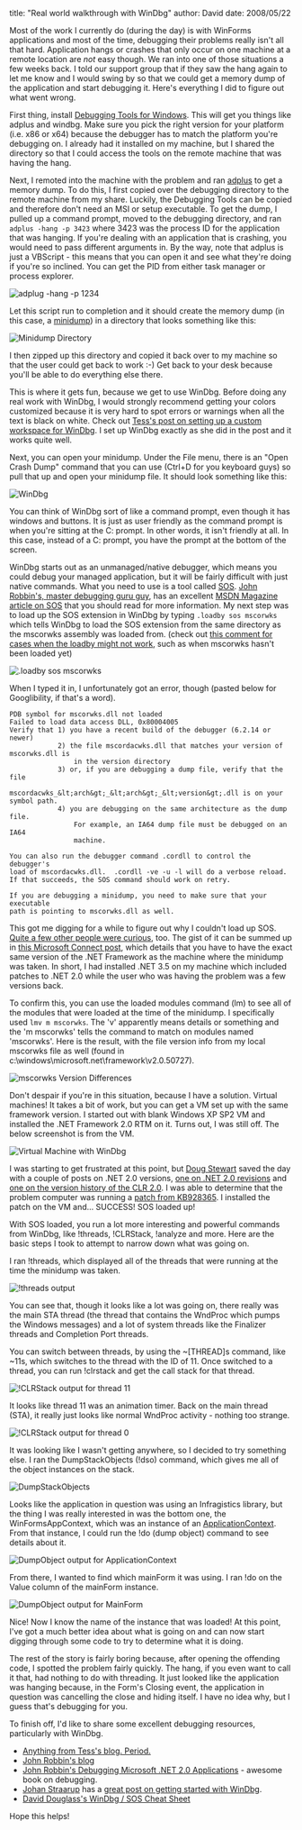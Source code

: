 
title: "Real world walkthrough with WinDbg"
author: David
date: 2008/05/22

Most of the work I currently do (during the day) is with WinForms applications and most of the time, debugging their problems really isn't all that hard. Application hangs or crashes that only occur on one machine at a remote location are <em>not</em> easy though. We ran into one of those situations a few weeks back. I told our support group that if they saw the hang again to let me know and I would swing by so that we could get a memory dump of the application and start debugging it. Here's everything I did to figure out what went wrong. 

First thing, install [Debugging Tools for Windows](http://www.microsoft.com/whdc/DevTools/Debugging/default.mspx). This will get you things like adplus and windbg. Make sure you pick the right version for your platform (i.e. x86 or x64) because the debugger has to match the platform you're debugging on. I already had it installed on my machine, but I shared the directory so that I could access the tools on the remote machine that was having the hang. 

Next, I remoted into the machine with the problem and ran [adplus](http://msdn.microsoft.com/en-us/library/cc265639.aspx) to get a memory dump. To do this, I first copied over the debugging directory to the remote machine from my share. Luckily, the Debugging Tools can be copied and therefore don't need an MSI or setup executable. To get the dump, I pulled up a command prompt, moved to the debugging directory, and ran `adplus -hang -p 3423` where 3423 was the process ID for the application that was hanging. If you're dealing with an application that is crashing, you would need to pass different arguments in. By the way, note that adplus is just a VBScript - this means that you can open it and see what they're doing if you're so inclined. You can get the PID from either task manager or process explorer. 

![adplug -hang -p 1234](http://www.mohundro.com/blog/content/binary/WindowsLiveWriter/RealworldwalkthroughwithWinDbg_8BDB/image_2.png)

Let this script run to completion and it should create the memory dump (in this case, a [minidump](http://msdn.microsoft.com/en-us/library/ms680369(VS.85).aspx)) in a directory that looks something like this: 

![Minidump Directory](http://www.mohundro.com/blog/content/binary/WindowsLiveWriter/RealworldwalkthroughwithWinDbg_8BDB/image_6.png)

I then zipped up this directory and copied it back over to my machine so that the user could get back to work :-) Get back to your desk because you'll be able to do everything else there. 

This is where it gets fun, because we get to use WinDbg. Before doing any real work with WinDbg, I would strongly recommend getting your colors customized because it is very hard to spot errors or warnings when all the text is black on white. Check out [Tess's post on setting up a custom workspace for WinDbg](http://blogs.msdn.com/tess/archive/2008/04/18/pimp-up-your-debugger-creating-a-custom-workspace-for-windbg-debugging.aspx). I set up WinDbg exactly as she did in the post and it works quite well. 

Next, you can open your minidump. Under the File menu, there is an "Open Crash Dump" command that you can use (Ctrl+D for you keyboard guys) so pull that up and open your minidump file. It should look something like this: 

![WinDbg](http://www.mohundro.com/blog/content/binary/WindowsLiveWriter/RealworldwalkthroughwithWinDbg_8BDB/image_8.png)

You can think of WinDbg sort of like a command prompt, even though it has windows and buttons. It is just as user friendly as the command prompt is when you're sitting at the C: prompt. In other words, it isn't friendly at all. In this case, instead of a C: prompt, you have the prompt at the bottom of the screen. 

WinDbg starts out as an unmanaged/native debugger, which means you could debug your managed application, but it will be fairly difficult with just native commands. What you need to use is a tool called [SOS](http://msdn.microsoft.com/en-us/library/bb190764(VS.80).aspx). [John Robbin's, master debugging guru guy](http://www.wintellect.com/cs/blogs/jrobbins/default.aspx), has an excellent [MSDN Magazine article on SOS](http://msdn.microsoft.com/en-us/library/bb190764(VS.80).aspx) that you should read for more information. My next step was to load up the SOS extension in WinDbg by typing `.loadby sos mscorwks` which tells WinDbg to load the SOS extension from the same directory as the mscorwks assembly was loaded from. (check out [this comment for cases when the loadby might not work](http://blogs.msdn.com/johan/archive/2007/11/13/getting-started-with-windbg-part-i.aspx#6503848), such as when mscorwks hasn't been loaded yet) 

![.loadby sos mscorwks](http://www.mohundro.com/blog/content/binary/WindowsLiveWriter/RealworldwalkthroughwithWinDbg_8BDB/image_10.png)

When I typed it in, I unfortunately got an error, though (pasted below for Googlibility, if that's a word).

    PDB symbol for mscorwks.dll not loaded
    Failed to load data access DLL, 0x80004005
    Verify that 1) you have a recent build of the debugger (6.2.14 or newer)
                2) the file mscordacwks.dll that matches your version of mscorwks.dll is 
                    in the version directory
                3) or, if you are debugging a dump file, verify that the file 
                    mscordacwks_&lt;arch&gt;_&lt;arch&gt;_&lt;version&gt;.dll is on your symbol path.
                4) you are debugging on the same architecture as the dump file.
                    For example, an IA64 dump file must be debugged on an IA64
                    machine. 

    You can also run the debugger command .cordll to control the debugger's
    load of mscordacwks.dll.  .cordll -ve -u -l will do a verbose reload.
    If that succeeds, the SOS command should work on retry. 

    If you are debugging a minidump, you need to make sure that your executable
    path is pointing to mscorwks.dll as well.

This got me digging for a while to figure out why I couldn't load up SOS. [Quite a few other people were curious](http://www.google.com/search?hl=en&q=loadby+sos+mscorwks+%22data+access+dll%22&btnG=Search), too. The gist of it can be summed up in [this Microsoft Connect post](https://connect.microsoft.com/VisualStudio/feedback/Validation.aspx?FeedbackID=299021), which details that you have to have the exact same version of the .NET Framework as the machine where the minidump was taken. In short, I had installed .NET 3.5 on my machine which included patches to .NET 2.0 while the user who was having the problem was a few versions back.

To confirm this, you can use the loaded modules command (lm) to see all of the modules that were loaded at the time of the minidump. I specifically used `lmv m mscorwks`. The 'v' apparently means details or something and the 'm mscorwks' tells the command to match on modules named 'mscorwks'. Here is the result, with the file version info from my local mscorwks file as well (found in c:\windows\microsoft.net\framework\v2.0.50727).

![mscorwks Version Differences](http://www.mohundro.com/blog/content/binary/WindowsLiveWriter/RealworldwalkthroughwithWinDbg_8BDB/image_16.png) 

Don't despair if you're in this situation, because I have a solution. Virtual machines! It takes a bit of work, but you can get a VM set up with the same framework version. I started out with blank Windows XP SP2 VM and installed the .NET Framework 2.0 RTM on it. Turns out, I was still off. The below screenshot is from the VM.

![Virtual Machine with WinDbg](http://www.mohundro.com/blog/content/binary/WindowsLiveWriter/RealworldwalkthroughwithWinDbg_8BDB/image_18.png) 

I was starting to get frustrated at this point, but [Doug Stewart](http://blogs.msdn.com/dougste/default.aspx) saved the day with a couple of posts on .NET 2.0 versions, [one on .NET 2.0 revisions](http://blogs.msdn.com/dougste/archive/2007/11/22/6467645.aspx) and [one on the version history of the CLR 2.0](http://blogs.msdn.com/dougste/archive/2007/09/06/version-history-of-the-clr-2-0.aspx). I was able to determine that the problem computer was running a [patch from KB928365](http://support.microsoft.com/kb/928365). I installed the patch on the VM and... SUCCESS! SOS loaded up!

With SOS loaded, you run a lot more interesting and powerful commands from WinDbg, like !threads, !CLRStack, !analyze and more. Here are the basic steps I took to attempt to narrow down what was going on.

I ran !threads, which displayed all of the threads that were running at the time the minidump was taken.

![!threads output](http://www.mohundro.com/blog/content/binary/WindowsLiveWriter/RealworldwalkthroughwithWinDbg_8BDB/image_20.png) 

You can see that, though it looks like a lot was going on, there really was the main STA thread (the thread that contains the WndProc which pumps the Windows messages) and a lot of system threads like the Finalizer threads and Completion Port threads.

You can switch between threads, by using the ~[THREAD]s command, like ~11s, which switches to the thread with the ID of 11. Once switched to a thread, you can run !clrstack and get the call stack for that thread.

![!CLRStack output for thread 11](http://www.mohundro.com/blog/content/binary/WindowsLiveWriter/RealworldwalkthroughwithWinDbg_8BDB/image_22.png) 

It looks like thread 11 was an animation timer. Back on the main thread (STA), it really just looks like normal WndProc activity - nothing too strange.

![!CLRStack output for thread 0](http://www.mohundro.com/blog/content/binary/WindowsLiveWriter/RealworldwalkthroughwithWinDbg_8BDB/image_24.png) 

It was looking like I wasn't getting anywhere, so I decided to try something else. I ran the DumpStackObjects (!dso) command, which gives me all of the object instances on the stack.

![DumpStackObjects](http://www.mohundro.com/blog/content/binary/WindowsLiveWriter/RealworldwalkthroughwithWinDbg_8BDB/image_26.png) 

Looks like the application in question was using an Infragistics library, but the thing I was really interested in was the bottom one, the WinFormsAppContext, which was an instance of an [ApplicationContext](http://msdn.microsoft.com/en-us/library/system.windows.forms.applicationcontext.aspx). From that instance, I could run the !do (dump object) command to see details about it.

![DumpObject output for ApplicationContext](http://www.mohundro.com/blog/content/binary/WindowsLiveWriter/RealworldwalkthroughwithWinDbg_8BDB/image_28.png) 

From there, I wanted to find which mainForm it was using. I ran !do on the Value column of the mainForm instance.

![DumpObject output for MainForm](http://www.mohundro.com/blog/content/binary/WindowsLiveWriter/RealworldwalkthroughwithWinDbg_8BDB/image_30.png) 

Nice! Now I know the name of the instance that was loaded! At this point, I've got a much better idea about what is going on and can now start digging through some code to try to determine what it is doing.

The rest of the story is fairly boring because, after opening the offending code, I spotted the problem fairly quickly. The hang, if you even want to call it that, had nothing to do with threading. It just looked like the application was hanging because, in the Form's Closing event, the application in question was cancelling the close and hiding itself. I have no idea why, but I guess that's debugging for you.

To finish off, I'd like to share some excellent debugging resources, particularly with WinDbg.

- [Anything from Tess's blog. Period.](http://blogs.msdn.com/tess/default.aspx) 
- [John Robbin's blog](http://www.wintellect.com/cs/blogs/jrobbins/default.aspx) 
- [John Robbin's Debugging Microsoft .NET 2.0 Applications](http://www.amazon.com/Debugging-Microsoft-NET-2-0-Applications/dp/0735622027) - awesome book on debugging. 
- [Johan Straarup](http://blogs.msdn.com/johan/default.aspx) has a [great post on getting started with WinDbg](http://blogs.msdn.com/johan/archive/2007/11/13/getting-started-with-windbg-part-i.aspx). 
- [David Douglass's WinDbg / SOS Cheat Sheet](http://geekswithblogs.net/.netonmymind/archive/2006/03/14/72262.aspx)

Hope this helps!
